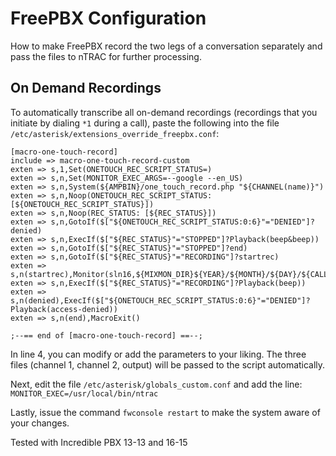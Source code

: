 # FreePBX Configuration
How to make FreePBX record the two legs of a conversation separately and pass the files to nTRAC for further processing.

## On Demand Recordings
To automatically transcribe all on-demand recordings (recordings that you initiate by dialing `*1` during a call), paste the following into the file `/etc/asterisk/extensions_override_freepbx.conf`:
``` 
[macro-one-touch-record]
include => macro-one-touch-record-custom
exten => s,1,Set(ONETOUCH_REC_SCRIPT_STATUS=)
exten => s,n,Set(MONITOR_EXEC_ARGS=--google --en_US)
exten => s,n,System(${AMPBIN}/one_touch_record.php "${CHANNEL(name)}")
exten => s,n,Noop(ONETOUCH_REC_SCRIPT_STATUS: [${ONETOUCH_REC_SCRIPT_STATUS}])
exten => s,n,Noop(REC_STATUS: [${REC_STATUS}])
exten => s,n,GotoIf($["${ONETOUCH_REC_SCRIPT_STATUS:0:6}"="DENIED"]?denied)
exten => s,n,ExecIf($["${REC_STATUS}"="STOPPED"]?Playback(beep&beep))
exten => s,n,GotoIf($["${REC_STATUS}"="STOPPED"]?end)
exten => s,n,GotoIf($["${REC_STATUS}"="RECORDING"]?startrec)
exten => s,n(startrec),Monitor(sln16,${MIXMON_DIR}${YEAR}/${MONTH}/${DAY}/${CALLFILENAME},m)
exten => s,n,ExecIf($["${REC_STATUS}"="RECORDING"]?Playback(beep))
exten => s,n(denied),ExecIf($["${ONETOUCH_REC_SCRIPT_STATUS:0:6}"="DENIED"]?Playback(access-denied))
exten => s,n(end),MacroExit()

;--== end of [macro-one-touch-record] ==--;
```
In line 4, you can modify or add the parameters to your liking. The three files (channel 1, channel 2, output) will be passed to the script automatically.

Next, edit the file `/etc/asterisk/globals_custom.conf` and add the line:
`MONITOR_EXEC=/usr/local/bin/ntrac`

Lastly, issue the command `fwconsole restart` to make the system aware of your changes.

Tested with Incredible PBX 13-13 and 16-15
